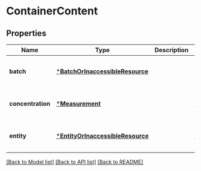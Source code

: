 # ContainerContent


## Properties
Name | Type | Description | Notes
------------ | ------------- | ------------- | -------------
**batch** | [***BatchOrInaccessibleResource**](BatchOrInaccessibleResource.md) |  | [optional] [default to nothing]
**concentration** | [***Measurement**](Measurement.md) |  | [optional] [default to nothing]
**entity** | [***EntityOrInaccessibleResource**](EntityOrInaccessibleResource.md) |  | [optional] [default to nothing]


[[Back to Model list]](../README.md#models) [[Back to API list]](../README.md#api-endpoints) [[Back to README]](../README.md)


